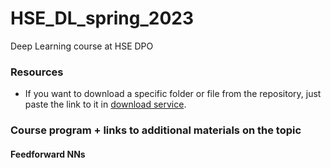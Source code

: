 # HSE_DL_spring_2023
Deep Learning course at HSE DPO

### Resources
* If you want to download a specific folder or file from the repository, just paste the link to it in [download service](https://minhaskamal.github.io/DownGit/#/home?url=). 


### Course program + links to additional materials on the topic

#### Feedforward NNs
